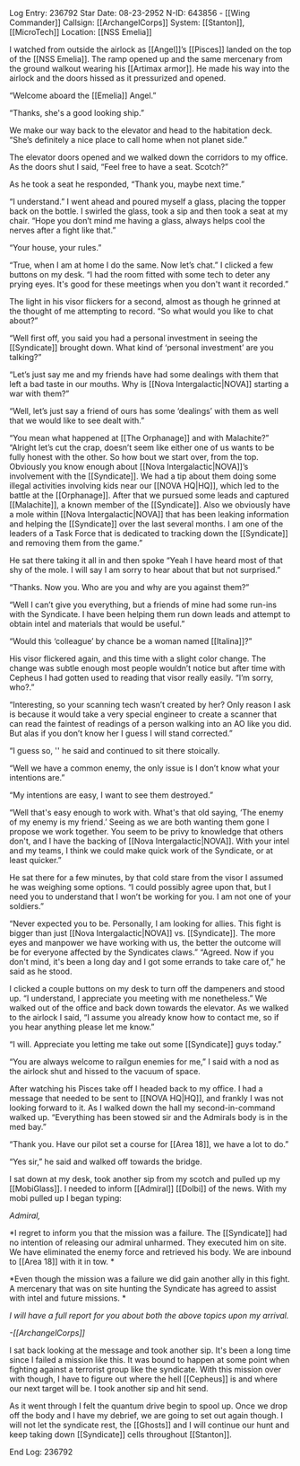 Log Entry: 236792
Star Date: 08-23-2952
N-ID: 643856 - [[Wing Commander]]
Callsign: [[ArchangelCorps]]
System: [[Stanton]], [[MicroTech]]
Location: [[NSS Emelia]] 

I watched from outside the airlock as [[Angel]]’s [[Pisces]] landed on the top of the [[NSS Emelia]]. The ramp opened up and the same mercenary from the ground walkout wearing his [[Artimax armor]]. He made his way into the airlock and the doors hissed as it pressurized and opened. 

“Welcome aboard the [[Emelia]] Angel.”

“Thanks, she's a good looking ship.”

We make our way back to the elevator and head to the habitation deck. “She’s definitely a nice place to call home when not planet side.”

The elevator doors opened and we walked down the corridors to my office. As the doors shut I said, “Feel free to have a seat. Scotch?”

As he took a seat he responded, “Thank you, maybe next time.”

“I understand.” I went ahead and poured myself a glass, placing the topper back on the bottle. I swirled the glass, took a sip and then took a seat at my chair. “Hope you don’t mind me having a glass, always helps cool the nerves after a fight like that.”

“Your house, your rules.”

“True, when I am at home I do the same. Now let’s chat.” I clicked a few buttons on my desk. “I had the room fitted with some tech to deter any prying eyes. It's good for these meetings when you don't want it recorded.”

The light in his visor flickers for a second, almost as though he grinned at the thought of me attempting to record. “So what would you like to chat about?”

“Well first off, you said you had a personal investment in seeing the [[Syndicate]] brought down. What kind of ‘personal investment’ are you talking?” 

“Let’s just say me and my friends have had some dealings with them that left a bad taste in our mouths. Why is [[Nova Intergalactic|NOVA]] starting a war with them?”

“Well, let’s just say a friend of ours has some ‘dealings’ with them as well that we would like to see dealt with.”

“You mean what happened at [[The Orphanage]] and with Malachite?”
“Alright let’s cut the crap, doesn’t seem like either one of us wants to be fully honest with the other. So how bout we start over, from the top. Obviously you know enough about [[Nova Intergalactic|NOVA]]’s involvement with the [[Syndicate]]. We had a tip about them doing some illegal activities involving kids near our [[NOVA HQ|HQ]], which led to the battle at the [[Orphanage]]. After that we pursued some leads and captured [[Malachite]], a known member of the [[Syndicate]]. Also we obviously have a mole within [[Nova Intergalactic|NOVA]] that has been leaking information and helping the [[Syndicate]] over the last several months. I am one of the leaders of a Task Force that is dedicated to tracking down the [[Syndicate]] and removing them from the game.”

He sat there taking it all in and then spoke “Yeah I have heard most of that shy of the mole. I will say I am sorry to hear about that but not surprised.” 

“Thanks. Now you. Who are you and why are you against them?”

“Well I can’t give you everything, but a friends of mine  had some run-ins with the Syndicate. I have been helping them run down leads and attempt to obtain intel and materials that would be useful.”

“Would this ‘colleague’ by chance be a woman named [[Italina]]?”

His visor flickered again, and this time with a slight color change. The change was subtle enough most people wouldn’t notice but after time with Cepheus I had gotten used to reading that visor really easily. “I’m sorry, who?.”

“Interesting, so your scanning tech wasn’t created by her? Only reason I ask is because it would take a very special engineer to create a scanner that can read the faintest of readings of a person walking into an AO like you did. But alas if you don’t know her I guess I will stand corrected.”

“I guess so, '' he said and continued to sit there stoically. 

“Well we have a common enemy, the only issue is I don’t know what your intentions are.”

“My intentions are easy, I want to see them destroyed.”

“Well that's easy enough to work with. What's that old saying, ‘The enemy of my enemy is my friend.’ Seeing as we are both wanting them gone I propose we work together. You seem to be privy to knowledge that others don't, and I have the backing of [[Nova Intergalactic|NOVA]]. With your intel and my teams, I think we could make quick work of the Syndicate, or at least quicker.”

He sat there for a few minutes, by that cold stare from the visor I assumed he was weighing some options. “I could possibly agree upon that, but I need you to understand that I won’t be working for you. I am not one of your soldiers.”

“Never expected you to be. Personally, I am looking for allies. This fight is bigger than just [[Nova Intergalactic|NOVA]] vs. [[Syndicate]]. The more eyes and manpower we have working with us, the better the outcome will be for everyone affected by the Syndicates claws.”
“Agreed. Now if you don't mind, it's been a long day and I got some errands to take care of,” he said as he stood. 

I clicked a couple buttons on my desk to turn off the dampeners and stood up. “I understand, I appreciate you meeting with me nonetheless.” We walked out of the office and back down towards the elevator. As we walked to the airlock I said, “I assume you already know how to contact me, so if you hear anything please let me know.”

“I will. Appreciate you letting me take out some [[Syndicate]] guys today.” 

“You are always welcome to railgun enemies for me,” I said with a nod as the airlock shut and hissed to the vacuum of space. 

After watching his Pisces take off I headed back to my office. I had a message that needed to be sent to [[NOVA HQ|HQ]], and frankly I was not looking forward to it. As I walked down the hall my second-in-command walked up. “Everything has been stowed sir and the Admirals body is in the med bay.”

“Thank you. Have our pilot set a course for [[Area 18]], we have a lot to do.”

“Yes sir,” he said and walked off towards the bridge. 

I sat down at my desk, took another sip from my scotch and pulled up my [[MobiGlass]]. I needed to inform [[Admiral]] [[Dolbi]] of the news. With my mobi pulled up I began typing:

*Admiral,*

*I regret to inform you that the mission was a failure. The [[Syndicate]] had no intention of releasing our admiral unharmed. They executed him on site. We have eliminated the enemy force and retrieved his body. We are inbound to [[Area 18]] with it in tow. *

*Even though the mission was a failure we did gain another ally in this fight. A mercenary that was on site hunting the Syndicate has agreed to assist with intel and future missions. *

*I will have a full report for you about both the above topics upon my arrival.*

*-[[ArchangelCorps]]*

I sat back looking at the message and took another sip. It's been a long time since I failed a mission like this. It was bound to happen at some point when fighting against a terrorist group like the syndicate. With this mission over with though, I have to figure out where the hell [[Cepheus]] is and where our next target will be. I took another sip and hit send. 

As it went through I felt the quantum drive begin to spool up. Once we drop off the body and I have my debrief, we are going to set out again though. I will not let the syndicate rest, the [[Ghosts]] and I will continue our hunt and keep taking down [[Syndicate]] cells throughout [[Stanton]]. 

End Log: 236792
